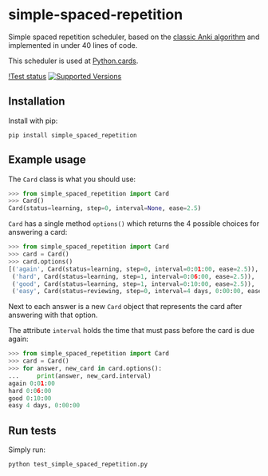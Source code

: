 # simple-spaced-repetition

Simple spaced repetition scheduler, based on the [classic Anki algorithm](https://faqs.ankiweb.net/what-spaced-repetition-algorithm.html) and implemented in under 40 lines of code.

This scheduler is used at [Python.cards](https://python.cards).

[!Test status](https://github.com/vlopezferrando/simple-spaced-repetition/actions/workflows/python-package.yml/badge.svg)
[![Supported Versions](https://img.shields.io/pypi/pyversions/simple_spaced_repetition.svg)](https://pypi.org/project/simple_spaced_repetition)

## Installation

Install with pip:

    pip install simple_spaced_repetition

## Example usage

The `Card` class is what you should use:

```python
>>> from simple_spaced_repetition import Card
>>> Card()
Card(status=learning, step=0, interval=None, ease=2.5)
```

`Card` has a single method `options()` which returns the 4 possible choices for answering a card:

```python
>>> from simple_spaced_repetition import Card
>>> card = Card()
>>> card.options()
[('again', Card(status=learning, step=0, interval=0:01:00, ease=2.5)),
 ('hard', Card(status=learning, step=1, interval=0:06:00, ease=2.5)),
 ('good', Card(status=learning, step=1, interval=0:10:00, ease=2.5)),
 ('easy', Card(status=reviewing, step=0, interval=4 days, 0:00:00, ease=2.5))]
```

Next to each answer is a new `Card` object that represents the card after answering with that option.

The attribute `interval` holds the time that must pass before the card is due again:

```python
>>> from simple_spaced_repetition import Card
>>> card = Card()
>>> for answer, new_card in card.options():
...     print(answer, new_card.interval)
again 0:01:00
hard 0:06:00
good 0:10:00
easy 4 days, 0:00:00
```

## Run tests

Simply run:

    python test_simple_spaced_repetition.py
